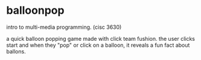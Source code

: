 # balloonpop
intro to multi-media programming. (cisc 3630) 

a quick balloon popping game made with click team fushion. the user clicks start and when they "pop" or click on a balloon, it reveals a fun fact about ballons. 
